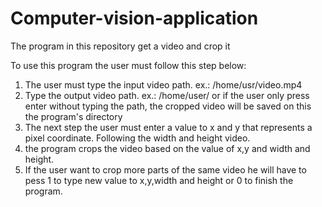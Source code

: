 # Computer-vision-application
The program in this repository get a video and crop it 

To use this program the user must follow this step below:

1. The user must type the input video path. ex.: /home/usr/video.mp4
2. Type the output video path. ex.: /home/user/ or if the user only press enter without typing the path, the cropped video will be saved on this the program's directory
3. The next step the user must enter a value to x and y that represents a pixel coordinate. Following the width and height video.
4. the program crops the video based on the value of x,y and width and height.
5. If the user want to crop more parts of the same video he will have to pess 1 to type new value to x,y,width and height or 0 to finish the program.

